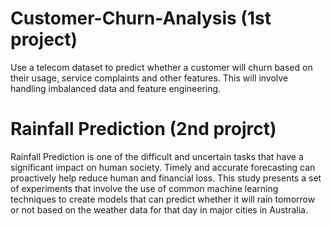# Customer-Churn-Analysis (1st project)
Use a telecom dataset to predict whether a customer will churn based on their usage, service complaints and other features. This will involve handling imbalanced data and feature engineering.


# Rainfall Prediction (2nd projrct)
Rainfall Prediction is one of the difficult and uncertain tasks that have a significant impact on human society. 
Timely and accurate forecasting can proactively help reduce human and financial loss. This study presents a set of experiments that involve the use of common machine learning techniques to create models that can predict whether it will rain tomorrow or not based on the weather data for that day in major cities in Australia.
